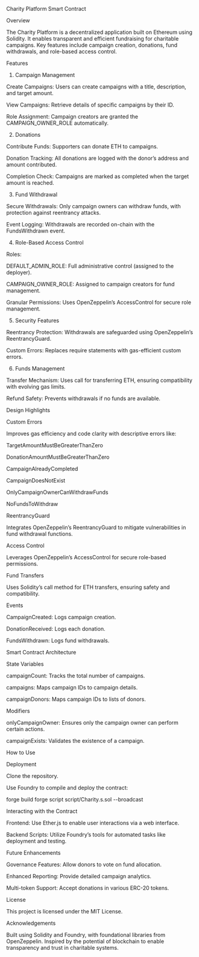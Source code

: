 Charity Platform Smart Contract

Overview

The Charity Platform is a decentralized application built on Ethereum using Solidity. It enables transparent and efficient fundraising for charitable campaigns. Key features include campaign creation, donations, fund withdrawals, and role-based access control.

Features

1. Campaign Management

Create Campaigns: Users can create campaigns with a title, description, and target amount.

View Campaigns: Retrieve details of specific campaigns by their ID.

Role Assignment: Campaign creators are granted the CAMPAIGN_OWNER_ROLE automatically.

2. Donations

Contribute Funds: Supporters can donate ETH to campaigns.

Donation Tracking: All donations are logged with the donor’s address and amount contributed.

Completion Check: Campaigns are marked as completed when the target amount is reached.

3. Fund Withdrawal

Secure Withdrawals: Only campaign owners can withdraw funds, with protection against reentrancy attacks.

Event Logging: Withdrawals are recorded on-chain with the FundsWithdrawn event.

4. Role-Based Access Control

Roles:

DEFAULT_ADMIN_ROLE: Full administrative control (assigned to the deployer).

CAMPAIGN_OWNER_ROLE: Assigned to campaign creators for fund management.

Granular Permissions: Uses OpenZeppelin’s AccessControl for secure role management.

5. Security Features

Reentrancy Protection: Withdrawals are safeguarded using OpenZeppelin’s ReentrancyGuard.

Custom Errors: Replaces require statements with gas-efficient custom errors.

6. Funds Management

Transfer Mechanism: Uses call for transferring ETH, ensuring compatibility with evolving gas limits.

Refund Safety: Prevents withdrawals if no funds are available.

Design Highlights

Custom Errors

Improves gas efficiency and code clarity with descriptive errors like:

TargetAmountMustBeGreaterThanZero

DonationAmountMustBeGreaterThanZero

CampaignAlreadyCompleted

CampaignDoesNotExist

OnlyCampaignOwnerCanWithdrawFunds

NoFundsToWithdraw

ReentrancyGuard

Integrates OpenZeppelin’s ReentrancyGuard to mitigate vulnerabilities in fund withdrawal functions.

Access Control

Leverages OpenZeppelin’s AccessControl for secure role-based permissions.

Fund Transfers

Uses Solidity’s call method for ETH transfers, ensuring safety and compatibility.

Events

CampaignCreated: Logs campaign creation.

DonationReceived: Logs each donation.

FundsWithdrawn: Logs fund withdrawals.

Smart Contract Architecture

State Variables

campaignCount: Tracks the total number of campaigns.

campaigns: Maps campaign IDs to campaign details.

campaignDonors: Maps campaign IDs to lists of donors.

Modifiers

onlyCampaignOwner: Ensures only the campaign owner can perform certain actions.

campaignExists: Validates the existence of a campaign.

How to Use

Deployment

Clone the repository.

Use Foundry to compile and deploy the contract:

forge build
forge script script/Charity.s.sol --broadcast

Interacting with the Contract

Frontend: Use Ether.js to enable user interactions via a web interface.

Backend Scripts: Utilize Foundry’s tools for automated tasks like deployment and testing.

Future Enhancements

Governance Features: Allow donors to vote on fund allocation.

Enhanced Reporting: Provide detailed campaign analytics.

Multi-token Support: Accept donations in various ERC-20 tokens.

License

This project is licensed under the MIT License.

Acknowledgements

Built using Solidity and Foundry, with foundational libraries from OpenZeppelin. Inspired by the potential of blockchain to enable transparency and trust in charitable systems.


